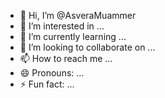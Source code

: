 - 👋 Hi, I’m @AsveraMuammer
- 👀 I’m interested in ...
- 🌱 I’m currently learning ...
- 💞️ I’m looking to collaborate on ...
- 📫 How to reach me ...
- 😄 Pronouns: ...
- ⚡ Fun fact: ...

<!---
AsveraMuammer/AsveraMuammer is a ✨ special ✨ repository because its `README.md` (this file) appears on your GitHub profile.
You can click the Preview link to take a look at your changes.
--->

